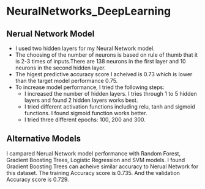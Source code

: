 # NeuralNetworks_DeepLearning

## Nerual Network Model
  - I used two hidden layers for my Neural Network model. 
  - The choosing of the number of neurons is based on rule of thumb that it is 2-3 times of inputs.There are 138 neurons in the first layer and 10 neurons in the second hidden layer. 
  - The higest predictive accuracy score I acheived is 0.73 which is lower than the target model performance 0.75. 
  - To increase model performance, I tried the following steps:
    - I increased the number of hidden layers. I tries through 1 to 5 hidden layers and found 2 hidden layers works best.
    - I tried different activation functions including relu, tanh and sigmoid functions. I found sigmoid function works better.
    - I tried three different epochs: 100, 200 and 300.

## Alternative Models
I campared Nerual Network model performance with Random Forest, Gradient Boosting Trees, Logistic Regression and SVM models. I found Gradient Boosting Trees can acheive similar accuracy to Nerual Network for this dataset. The training Accuracy score is 0.735. And the validation Accuracy score is 0.729.
